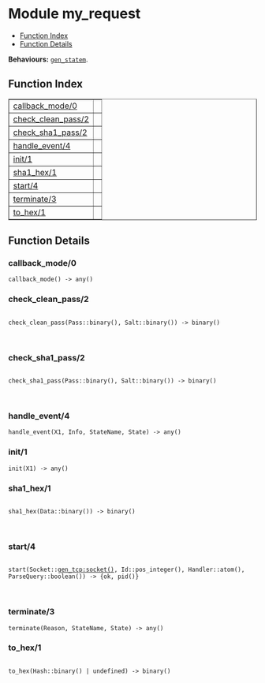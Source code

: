 

# Module my_request #
* [Function Index](#index)
* [Function Details](#functions)

__Behaviours:__ [`gen_statem`](gen_statem.md).

<a name="index"></a>

## Function Index ##


<table width="100%" border="1" cellspacing="0" cellpadding="2" summary="function index"><tr><td valign="top"><a href="#callback_mode-0">callback_mode/0</a></td><td></td></tr><tr><td valign="top"><a href="#check_clean_pass-2">check_clean_pass/2</a></td><td></td></tr><tr><td valign="top"><a href="#check_sha1_pass-2">check_sha1_pass/2</a></td><td></td></tr><tr><td valign="top"><a href="#handle_event-4">handle_event/4</a></td><td></td></tr><tr><td valign="top"><a href="#init-1">init/1</a></td><td></td></tr><tr><td valign="top"><a href="#sha1_hex-1">sha1_hex/1</a></td><td></td></tr><tr><td valign="top"><a href="#start-4">start/4</a></td><td></td></tr><tr><td valign="top"><a href="#terminate-3">terminate/3</a></td><td></td></tr><tr><td valign="top"><a href="#to_hex-1">to_hex/1</a></td><td></td></tr></table>


<a name="functions"></a>

## Function Details ##

<a name="callback_mode-0"></a>

### callback_mode/0 ###

`callback_mode() -> any()`

<a name="check_clean_pass-2"></a>

### check_clean_pass/2 ###

<pre><code>
check_clean_pass(Pass::binary(), Salt::binary()) -&gt; binary()
</code></pre>
<br />

<a name="check_sha1_pass-2"></a>

### check_sha1_pass/2 ###

<pre><code>
check_sha1_pass(Pass::binary(), Salt::binary()) -&gt; binary()
</code></pre>
<br />

<a name="handle_event-4"></a>

### handle_event/4 ###

`handle_event(X1, Info, StateName, State) -> any()`

<a name="init-1"></a>

### init/1 ###

`init(X1) -> any()`

<a name="sha1_hex-1"></a>

### sha1_hex/1 ###

<pre><code>
sha1_hex(Data::binary()) -&gt; binary()
</code></pre>
<br />

<a name="start-4"></a>

### start/4 ###

<pre><code>
start(Socket::<a href="gen_tcp.md#type-socket">gen_tcp:socket()</a>, Id::pos_integer(), Handler::atom(), ParseQuery::boolean()) -&gt; {ok, pid()}
</code></pre>
<br />

<a name="terminate-3"></a>

### terminate/3 ###

`terminate(Reason, StateName, State) -> any()`

<a name="to_hex-1"></a>

### to_hex/1 ###

<pre><code>
to_hex(Hash::binary() | undefined) -&gt; binary()
</code></pre>
<br />

